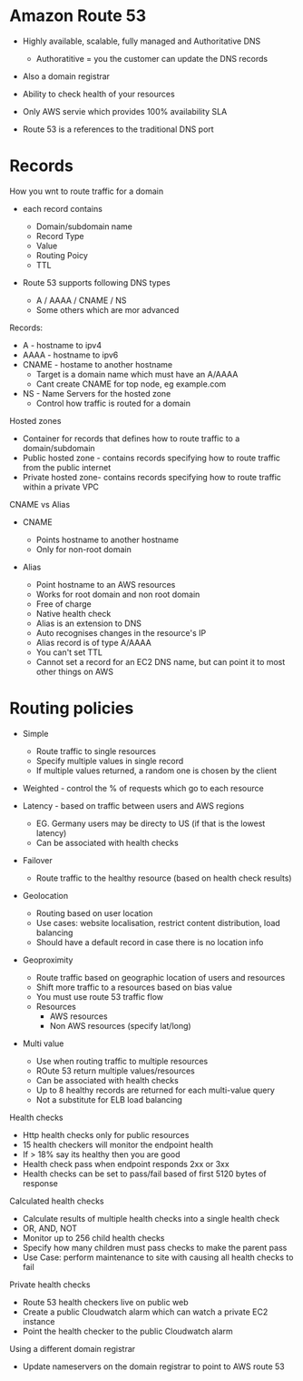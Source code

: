 # Amazon Route 53

* Highly available, scalable, fully managed and Authoritative DNS
  * Authoratitive = you the customer can update the DNS records

* Also a domain registrar
* Ability to check health of your resources
* Only AWS servie which provides 100% availability SLA
* Route 53 is a references to the traditional DNS port

# Records

How you wnt to route traffic for a domain

* each record contains
  * Domain/subdomain name
  * Record Type
  * Value
  * Routing Poicy
  * TTL

* Route 53 supports following DNS types
  * A / AAAA / CNAME / NS
  * Some others which are mor advanced

Records:
  * A - hostname to ipv4
  * AAAA - hostname to ipv6
  * CNAME - hostame to another hostname
    * Target is a domain name which must have an A/AAAA
    * Cant create CNAME for top node, eg example.com
  * NS - Name Servers for the hosted zone
    * Control how traffic is routed for a domain

Hosted zones
  * Container for records that defines how to route traffic to a domain/subdomain
  * Public hosted zone - contains records specifying how to route traffic from the public internet
  * Private hosted zone- contains records specifying how to route traffic within a private VPC

CNAME vs Alias

* CNAME
  * Points hostname to another hostname
  * Only for non-root domain

* Alias
  * Point hostname to an AWS resources
  * Works for root domain and non root domain
  * Free of charge
  * Native health check
  * Alias is an extension to DNS
  * Auto recognises changes in the resource's IP
  * Alias record is of type A/AAAA
  * You can't set TTL
  * Cannot set a record for an EC2 DNS name, but can point it to most other things on AWS

# Routing policies

* Simple
  * Route traffic to single resources
  * Specify multiple values in single record
  * If multiple values returned, a random one is chosen by the client

* Weighted - control the % of requests which go to each resource
* Latency - based on traffic between users and AWS regions
  * EG. Germany users may be directy to US (if that is the lowest latency)
  * Can be associated with health checks

* Failover
  * Route traffic to the healthy resource (based on health check results)

* Geolocation
  * Routing based on user location
  * Use cases: website localisation, restrict content distribution, load balancing
  * Should have a default record in case there is no location info

* Geoproximity
  * Route traffic based on geographic location of users and resources
  * Shift more traffic to a resources based on bias value
  * You must use route 53 traffic flow
  * Resources
    * AWS resources
    * Non AWS resources (specify lat/long)

* Multi value
  * Use when routing traffic to multiple resources
  * ROute 53 return multiple values/resources
  * Can be associated with health checks
  * Up to 8 healthy records are returned for each multi-value query
  * Not a substitute for ELB load balancing

Health checks
  * Http health checks only for public resources
  * 15 health checkers will monitor the endpoint health
  * If > 18% say its healthy then you are good
  * Health check pass when endpoint responds 2xx or 3xx
  * Health checks can be set to pass/fail based of first 5120 bytes of response

Calculated health checks

* Calculate results of multiple health checks into a single health check
* OR, AND, NOT
* Monitor up to 256 child health checks
* Specify how many children must pass checks to make the parent pass
* Use Case: perform maintenance to site with causing all health checks to fail
  
Private health checks

* Route 53 health checkers live on public web
* Create a public Cloudwatch alarm which can watch a private EC2 instance
* Point the health checker to the public Cloudwatch alarm

Using a different domain registrar

* Update nameservers on the domain registrar to point to AWS route 53